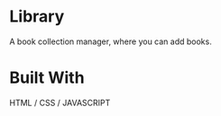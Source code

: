 # Library

A book collection manager, where you can add books.

# Built With

HTML / CSS / JAVASCRIPT
